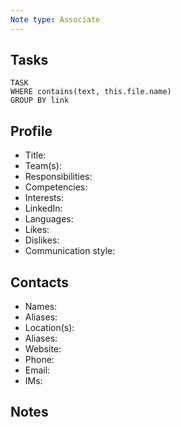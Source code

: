 ```yaml
---
Note type: Associate
---
```


## Tasks

```dataview
TASK 
WHERE contains(text, this.file.name)
GROUP BY link
```

## Profile

- Title: 
- Team(s): 
- Responsibilities: 
- Competencies: 
- Interests: 
- LinkedIn: 
- Languages: 
- Likes: 
- Dislikes:
- Communication style: 

## Contacts

- Names: 
- Aliases: 
- Location(s): 
- Aliases: 
- Website: 
- Phone: 
- Email: 
- IMs: 

## Notes

